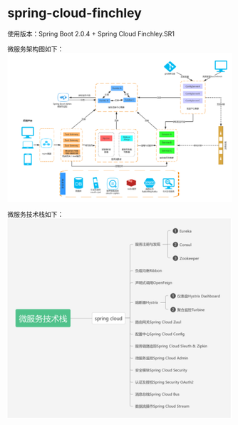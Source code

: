 # spring-cloud-finchley

使用版本：Spring Boot 2.0.4 + Spring Cloud Finchley.SR1

   微服务架构图如下：
![Image text](https://raw.githubusercontent.com/xiaoyunz/spring-cloud-finchley/master/img-folder/Spring%20cloud%20%E6%9E%B6%E6%9E%84%E5%9B%BE%EF%BC%88%E6%97%A0%E5%AE%9E%E9%99%85%E4%B8%9A%E5%8A%A1%E6%B5%81%E7%A8%8B%EF%BC%89.jpg)
    
   微服务技术栈如下：
![Image text](https://raw.githubusercontent.com/xiaoyunz/spring-cloud-finchley/master/img-folder/%E5%BE%AE%E6%9C%8D%E5%8A%A1%E6%8A%80%E6%9C%AF%E6%A0%88.jpg)
